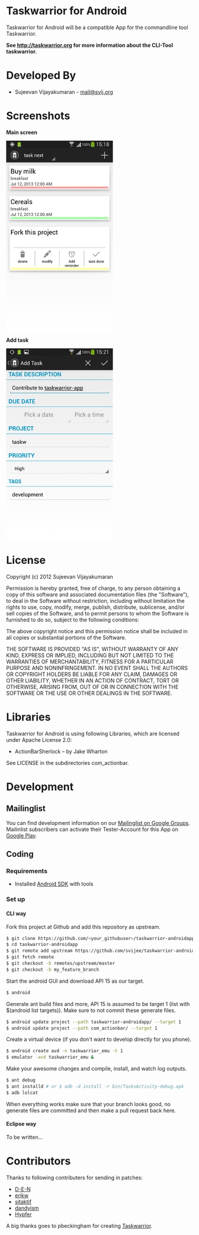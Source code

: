 Taskwarrior for Android
=======================

Taskwarrior for Android will be a compatible App for the commandline tool Taskwarrior.

**See http://taskwarrior.org for more information about the CLI-Tool taskwarrior.**

Developed By
============

* Sujeevan Vijayakumaran - <mail@svij.org>

Screenshots
============
**Main screen**

![Main screen](img/screenshot_main.png)

**Add task**

![Add task](img/screenshot_addtask.png)

License
=======

Copyright (c) 2012 Sujeevan Vijayakumaran

Permission is hereby granted, free of charge, to any person obtaining a copy of
this software and associated documentation files (the "Software"), to deal in
the Software without restriction, including without limitation the rights to
use, copy, modify, merge, publish, distribute, sublicense, and/or sell copies of
the Software, and to permit persons to whom the Software is furnished to do so,
subject to the following conditions:

The above copyright notice and this permission notice shall be included in all
copies or substantial portions of the Software.

THE SOFTWARE IS PROVIDED "AS IS", WITHOUT WARRANTY OF ANY KIND, EXPRESS OR
IMPLIED, INCLUDING BUT NOT LIMITED TO THE WARRANTIES OF MERCHANTABILITY, FITNESS
FOR A PARTICULAR PURPOSE AND NONINFRINGEMENT. IN NO EVENT SHALL THE AUTHORS OR
COPYRIGHT HOLDERS BE LIABLE FOR ANY CLAIM, DAMAGES OR OTHER LIABILITY, WHETHER
IN AN ACTION OF CONTRACT, TORT OR OTHERWISE, ARISING FROM, OUT OF OR IN
CONNECTION WITH THE SOFTWARE OR THE USE OR OTHER DEALINGS IN THE SOFTWARE.


Libraries
=========

Taskwarrior for Android is using following Libraries, which are licensed under
Apache License 2.0:

 * ActionBarSherlock – by Jake Wharton
 
See LICENSE in the subdirectories com_actionbar.


Development
=========

## Mailinglist

You can find development information on our [Mailinglist on Google Groups](https://groups.google.com/forum/#!forum/taskwarrior-android).
Mailinlist subscribers can activate their Tester-Account for this App on [Google Play](https://play.google.com/apps/testing/org.svij.taskwarriorapp).

## Coding

### Requirements

 * Installed [Android SDK](http://developer.android.com/sdk/) with tools

### Set up

#### CLI way

Fork this project at Github and add this repository as upstream.

```bash
$ git clone https://github.com/<your_githubuser>/taskwarrior-androidapp.git
$ cd taskwarrior-androidapp
$ git remote add upstream https://github.com/svijee/taskwarrior-androidapp
$ git fetch remote
$ git checkout -b remotes/upstream/master
$ git checkout -b my_feature_branch
```

Start the android GUI and download API 15 as our target.

```bash
$ android
```

Generate ant build files and more, API 15 is assumed to be target 1 (list with $(android list targets)). Make sure to not commit these generate files.

```bash
$ android update project --path taskwarrior-androidapp/ --target 1
$ android update project --path com_actionbar/ --target 1
```

Create a virtual device (if you don't want to develop directly for you phone).

```bash
$ android create avd -n taskwarrior_emu -t 1
$ emulator -avd taskwarrior_emu &
```

Make your awesome changes and compile, install, and watch log outputs.
```bash
$ ant debug
$ ant installd # or $ adb -d install -r bin/TasksActivity-debug.apk
$ adb lolcat
```

When everything works make sure that your branch looks good, no generate files are committed and then make a pull request back here.


#### Eclipse way

To be written...

Contributors
============
Thanks to following contributers for sending in patches:

 * [D-E-N](https://github.com/D-E-N)
 * [erikw](https://github.com/erikw)
 * [sitaktif](https://github.com/sitaktif)
 * [dandyism](https://github.com/dandyism)
 * [Hypfer](https://github.com/Hypfer)

A big thanks goes to pbeckingham for creating [Taskwarrior](http://taskwarrior.org).

